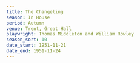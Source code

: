 ```yaml
---
title: The Changeling
season: In House
period: Autumn
venue: Trent, Great Hall
playwright: Thomas Middleton and William Rowley
season_sort: 10
date_start: 1951-11-21
date_end: 1951-11-24
---
```

